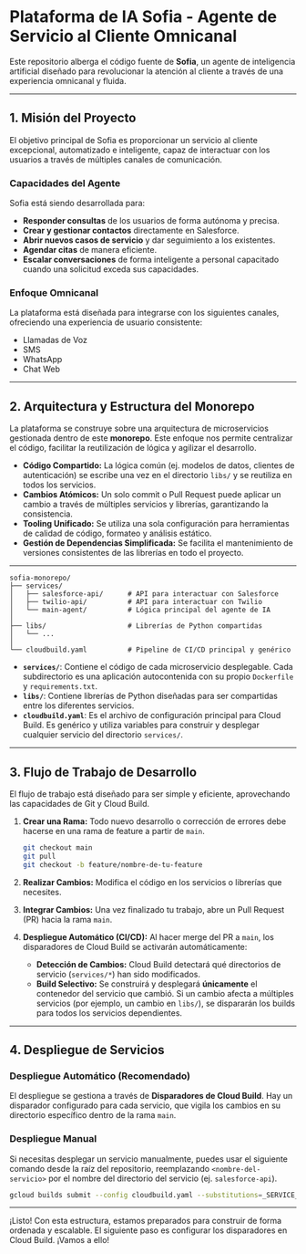 # Plataforma de IA Sofia - Agente de Servicio al Cliente Omnicanal

Este repositorio alberga el código fuente de **Sofia**, un agente de inteligencia artificial diseñado para revolucionar la atención al cliente a través de una experiencia omnicanal y fluida.

---

## 1. Misión del Proyecto

El objetivo principal de Sofia es proporcionar un servicio al cliente excepcional, automatizado e inteligente, capaz de interactuar con los usuarios a través de múltiples canales de comunicación.

### Capacidades del Agente

Sofia está siendo desarrollada para:
- **Responder consultas** de los usuarios de forma autónoma y precisa.
- **Crear y gestionar contactos** directamente en Salesforce.
- **Abrir nuevos casos de servicio** y dar seguimiento a los existentes.
- **Agendar citas** de manera eficiente.
- **Escalar conversaciones** de forma inteligente a personal capacitado cuando una solicitud exceda sus capacidades.

### Enfoque Omnicanal

La plataforma está diseñada para integrarse con los siguientes canales, ofreciendo una experiencia de usuario consistente:
- Llamadas de Voz
- SMS
- WhatsApp
- Chat Web

---

## 2. Arquitectura y Estructura del Monorepo

La plataforma se construye sobre una arquitectura de microservicios gestionada dentro de este **monorepo**. Este enfoque nos permite centralizar el código, facilitar la reutilización de lógica y agilizar el desarrollo.
- **Código Compartido:** La lógica común (ej. modelos de datos, clientes de autenticación) se escribe una vez en el directorio `libs/` y se reutiliza en todos los servicios.
- **Cambios Atómicos:** Un solo commit o Pull Request puede aplicar un cambio a través de múltiples servicios y librerías, garantizando la consistencia.
- **Tooling Unificado:** Se utiliza una sola configuración para herramientas de calidad de código, formateo y análisis estático.
- **Gestión de Dependencias Simplificada:** Se facilita el mantenimiento de versiones consistentes de las librerías en todo el proyecto.

---

```
sofia-monorepo/
├── services/
│   ├── salesforce-api/      # API para interactuar con Salesforce
│   ├── twilio-api/          # API para interactuar con Twilio
│   └── main-agent/          # Lógica principal del agente de IA
│
├── libs/                    # Librerías de Python compartidas
│   └── ...
│
└── cloudbuild.yaml          # Pipeline de CI/CD principal y genérico
```

- **`services/`**: Contiene el código de cada microservicio desplegable. Cada subdirectorio es una aplicación autocontenida con su propio `Dockerfile` y `requirements.txt`.
- **`libs/`**: Contiene librerías de Python diseñadas para ser compartidas entre los diferentes servicios.
- **`cloudbuild.yaml`**: Es el archivo de configuración principal para Cloud Build. Es genérico y utiliza variables para construir y desplegar cualquier servicio del directorio `services/`.

---

## 3. Flujo de Trabajo de Desarrollo

El flujo de trabajo está diseñado para ser simple y eficiente, aprovechando las capacidades de Git y Cloud Build.

1.  **Crear una Rama:** Todo nuevo desarrollo o corrección de errores debe hacerse en una rama de feature a partir de `main`.
    ```bash
    git checkout main
    git pull
    git checkout -b feature/nombre-de-tu-feature
    ```

2.  **Realizar Cambios:** Modifica el código en los servicios o librerías que necesites.

3.  **Integrar Cambios:** Una vez finalizado tu trabajo, abre un Pull Request (PR) hacia la rama `main`.

4.  **Despliegue Automático (CI/CD):** Al hacer merge del PR a `main`, los disparadores de Cloud Build se activarán automáticamente:
    - **Detección de Cambios:** Cloud Build detectará qué directorios de servicio (`services/*`) han sido modificados.
    - **Build Selectivo:** Se construirá y desplegará **únicamente** el contenedor del servicio que cambió. Si un cambio afecta a múltiples servicios (por ejemplo, un cambio en `libs/`), se dispararán los builds para todos los servicios dependientes.

---

## 4. Despliegue de Servicios

### Despliegue Automático (Recomendado)

El despliegue se gestiona a través de **Disparadores de Cloud Build**. Hay un disparador configurado para cada servicio, que vigila los cambios en su directorio específico dentro de la rama `main`.

### Despliegue Manual

Si necesitas desplegar un servicio manualmente, puedes usar el siguiente comando desde la raíz del repositorio, reemplazando `<nombre-del-servicio>` por el nombre del directorio del servicio (ej. `salesforce-api`).

```bash
gcloud builds submit --config cloudbuild.yaml --substitutions=_SERVICE_NAME=<nombre-del-servicio>
```

---

¡Listo! Con esta estructura, estamos preparados para construir de forma ordenada y escalable. El siguiente paso es configurar los disparadores en Cloud Build. ¡Vamos a ello!